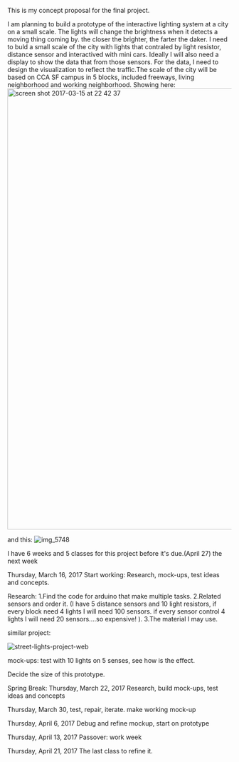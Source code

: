 This is my concept proposal for the final project.

I am planning to build a prototype of the interactive lighting system at a city on a small scale.
The lights will change the brightness when it detects a moving thing coming by. the closer the brighter, the farter the daker.
I need to buld a small scale of the city with lights that contraled by light resistor, distance sensor and interactived with mini cars.
Ideally I will also need a display to show the data that from those sensors. For the data, I need to design the visualization to reflect the traffic.The scale of the city will be based on CCA SF campus in 5 blocks, included freeways, living neighborhood and working neighborhood.
Showing here: 
   <img width="989" alt="screen shot 2017-03-15 at 22 42 37" src="https://cloud.githubusercontent.com/assets/22774491/23984408/a630db2a-09d6-11e7-9ff0-5139b348945b.png">
   
   and this:
   ![img_5748](https://cloud.githubusercontent.com/assets/22774491/23984676/09266dc0-09d8-11e7-924b-8d67c1c95c69.jpg)


 I have 6 weeks and 5 classes for this project before it's due.(April 27)
 the next week 
 
 Thursday, March 16, 2017
 Start working: Research, mock-ups, test ideas and concepts.
 
Research:
 1.Find the code for arduino that make multiple tasks.
 2.Related sensors and order it.
 (I have 5 distance sensors and 10 light resistors, if every block need 4 lights I will need 100 sensors. if every sensor control 4 lights I will need 20 sensors....so expensive! ). 
 3.The material I may use.
 
 similar project:
 
 ![street-lights-project-web](https://cloud.githubusercontent.com/assets/22774491/23984647/d9a99f72-09d7-11e7-9391-2676abcadb9d.jpg)

 
 
 
 
 
 
 mock-ups:
 test with 10 lights on 5 senses, see how is the effect.
 
 Decide the size of this prototype. 
 
 Spring Break: Thursday, March 22, 2017
 Research, build mock-ups, test ideas and concepts
 
 Thursday, March 30, 
 test, repair, iterate. make working mock-up

 Thursday, April 6, 2017
 Debug and refine mockup, start on prototype
 
 Thursday, April 13, 2017 
 Passover: work week

 Thursday, April 21, 2017
 The last class to refine it.
